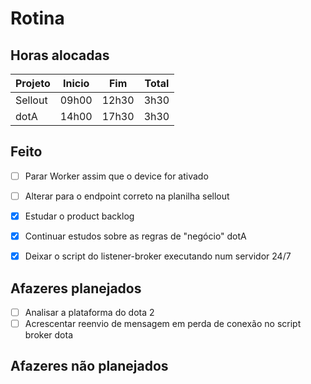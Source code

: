 # Rotina

## Horas alocadas

Projeto | Inicio | Fim | Total
--------|-------|-------|------
Sellout | 09h00 | 12h30 | 3h30
dotA    | 14h00 | 17h30 | 3h30

## Feito

- [ ] Parar Worker assim que o device for ativado
- [ ] Alterar para o endpoint correto na planilha sellout

- [x] Estudar o product backlog
- [x] Continuar estudos sobre as regras de "negócio" dotA
- [x] Deixar o script do listener-broker executando num servidor 24/7

## Afazeres planejados

- [ ] Analisar a plataforma do dota 2
- [ ] Acrescentar reenvio de mensagem em perda de conexão no script broker dota

## Afazeres não planejados


<!--stackedit_data:
eyJoaXN0b3J5IjpbLTg2NDY4OTk5Miw5ODYzNTIyNCwxNzk0Nj
I2MDEsLTEwNjE4MTY4MzYsMTE4MzU2ODI0NywtMTc5MDEzMTgz
Miw0NDIzODA3NzcsOTc0OTgwMTQ1LC0xMzM5NjU2NjcyXX0=
-->